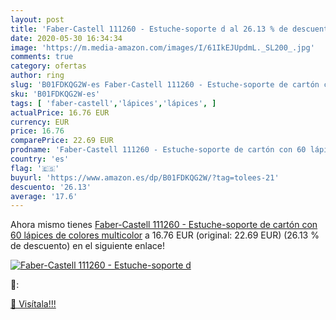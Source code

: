 ```yaml
---
layout: post
title: 'Faber-Castell 111260 - Estuche-soporte d al 26.13 % de descuento'
date: 2020-05-30 16:34:34
image: 'https://m.media-amazon.com/images/I/61IkEJUpdmL._SL200_.jpg'
comments: true
category: ofertas
author: ring
slug: 'B01FDKQG2W-es Faber-Castell 111260 - Estuche-soporte de cartón con 60...'
sku: 'B01FDKQG2W-es'
tags: [ 'faber-castell','lápices','lápices', ]
actualPrice: 16.76 EUR
currency: EUR
price: 16.76
comparePrice: 22.69 EUR
prodname: 'Faber-Castell 111260 - Estuche-soporte de cartón con 60 lápices de colores  multicolor'
country: 'es'
flag: '🇪🇸'
buyurl: 'https://www.amazon.es/dp/B01FDKQG2W/?tag=tolees-21'
descuento: '26.13'
average: '17.6'
---
```


Ahora mismo tienes [Faber-Castell 111260 - Estuche-soporte de cartón con 60 lápices de colores  multicolor](https://www.amazon.es/dp/B01FDKQG2W/?tag=tolees-21) a 16.76 EUR (original: 22.69 EUR) (26.13 %  de descuento) en el siguiente enlace!

[![Faber-Castell 111260 - Estuche-soporte d](https://m.media-amazon.com/images/I/61IkEJUpdmL._SL200_.jpg)](https://www.amazon.es/dp/B01FDKQG2W/?tag=tolees-21)

🔎:


[🛒 Visítala!!!](https://www.amazon.es/dp/B01FDKQG2W/?tag=tolees-21)
